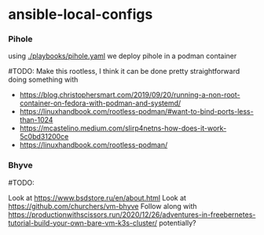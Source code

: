 # ansible-local-configs

### Pihole

using [./playbooks/pihole.yaml](./playbooks/pihole.yaml) we deploy pihole in a podman container

#TODO: Make this rootless, I think it can be done pretty straightforward doing something with

- https://blog.christophersmart.com/2019/09/20/running-a-non-root-container-on-fedora-with-podman-and-systemd/
- https://linuxhandbook.com/rootless-podman/#want-to-bind-ports-less-than-1024
- https://mcastelino.medium.com/slirp4netns-how-does-it-work-5c0bd31200ce
- https://linuxhandbook.com/rootless-podman/



### Bhyve

#TODO:

Look at https://www.bsdstore.ru/en/about.html
Look at https://github.com/churchers/vm-bhyve
Follow along with https://productionwithscissors.run/2020/12/26/adventures-in-freebernetes-tutorial-build-your-own-bare-vm-k3s-cluster/ potentially?
